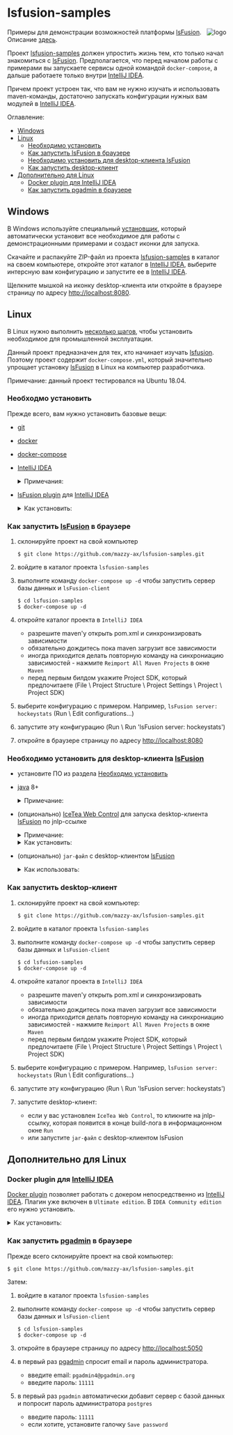 # lsfusion-samples

[project]:https://github.com/mazzy-ax/lsfusion-samples
[license]:https://github.com/mazzy-ax/lsfusion-samples/blob/master/LICENSE
[lsFusion]:https://lsfusion.org/
[docpage]:https://documentation.lsfusion.org/pages/viewpage.action?pageId=2228236
[git]:https://git-scm.com/download/
[docker]:https://docs.docker.com/install/
[docker-compose]:https://docs.docker.com/compose/install/
[IntelliJ IDEA]:https://www.jetbrains.com/idea/
[pgadmin]:https://www.pgadmin.org/

<img alt="logo" src="https://lsfusion.org/themes/lsfusion/assets/images/i-logo-lsfusion.svg" align="right">

Примеры для демонстрации возможностей платформы [lsFusion]. Описание [здесь][docpage]. 

Проект [lsfusion-samples][project] должен упростить жизнь тем, кто только начал знакомиться с [lsFusion].
Предполагается, что перед началом работы с примерами вы запускаете сервисы одной командой `docker-compose`,
а дальше работаете только внутри [IntelliJ IDEA].

Причем проект устроен так, что вам не нужно изучать и использовать maven-команды,
достаточно запускать конфигурации нужных вам модулей в [IntelliJ IDEA].

Оглавление:

* [Windows](#Windows)
* [Linux](#Linux)
  * [Необходимо установить](#Необходимо-установить)
  * [Как запустить lsFusion в браузере](#Как-запустить-lsFusion-в-браузере)
  * [Необходимо установить для desktop-клиента lsFusion](#Необходимо-установить-для-desktop-клиента-lsFusion)
  * [Как запустить desktop-клиент](#Как-запустить-desktop-клиент)
* [Дополнительно для Linux](#Дополнительно-для-Linux)
  * [Docker plugin для IntelliJ IDEA](#Docker-plugin-для-IntelliJ-IDEA)
  * [Как запустить pgadmin в браузере](#Как-запустить-pgadmin-в-браузере)

## Windows 

В Windows используйте специальный [установщик](https://documentation.lsfusion.org/pages/viewpage.action?pageId=57738076),
который автоматически установит все необходимое для работы с демонстрационными примерами и создаст иконки для запуска.

Скачайте и распакуйте ZIP-файл из проекта [lsfusion-samples][project] в каталог на своем компьютере,
откройте этот каталог в [IntelliJ IDEA], выберите интерсную вам конфигурацию и запустите ее в [IntelliJ IDEA].

Щелкните мышкой на иконку desktop-клиента или откройте в браузере страницу по адресу <http://localhost:8080>.  

## Linux

В Linux нужно выполнить [несколько шагов](https://documentation.lsfusion.org/pages/viewpage.action?pageId=57738076),
чтобы установить необходимое для промышленной эксплуатации. 
 
Данный проект предназначен для тех, кто начинает изучать [lsfusion]. Поэтому проект содержит `docker-compose.yml`,
который значительно упрощает установку [lsFusion] в Linux на компьютер разработчика.

Примечание: данный проект тестировался на Ubuntu 18.04.

### Необходмо установить

Прежде всего, вам нужно установить базовые вещи:

* [git]
* [docker]
* [docker-compose]
* [IntelliJ IDEA]

  <details>
  <summary>
  Примечания:
  </summary>
  
  1. Для работы с демонстрационными примерами достаточно установить `Community Edition`
  1. На Ubuntu `IDEA Community Edition` можно найти в штатной утилите `Ubuntu software`
     или установить безо всяких заморочек через `snap`:

     ```
     sudo snap install intellij-idea-community --classic 
     ```
     
  </details>
     
* [lsFusion plugin](https://plugins.jetbrains.com/plugin/7601-lsfusion/) для [IntelliJ IDEA]

  <details>
  <summary>
  Как установить:
  </summary>

  * откройте `File \ Settings \ Plugins` в `IDEA`
  * найдите плагин `lsFusion` и нажмите `Install`
    
  </details>

### Как запустить [lsFusion] в браузере

1. склонируйте проект на свой компьютер

    ```
    $ git clone https://github.com/mazzy-ax/lsfusion-samples.git
    ```

1. войдите в каталог проекта `lsfusion-samples`
1. выполните команду `docker-compose up -d` чтобы запустить сервер базы данных и `lsFusion-client`

    ```
    $ cd lsfusion-samples
    $ docker-compose up -d
    ```

1. откройте каталог проекта в `IntelliJ IDEA`

   * разрешите maven'у открыть pom.xml и синхронизировать зависимости
   * обязательно дождитесь пока maven загрузит все зависимости
   * иногда приходится делать повторную команду на синхрониацию зависимостей - нажмите `Reimport All Maven Projects` в окне `Maven`
   * перед первым билдом укажите Project SDK, который предпочитаете (File \ Project Structure \ Project Settings \ Project \ Project SDK)
    
1. выберите конфигурацию с примером. Например, `lsFusion server: hockeystats` (Run \ Edit configurations...)
1. запустите эту конфигурацию (Run \ Run 'lsFusion server: hockeystats')
1. откройте в браузере страницу по адресу <http://localhost:8080>

### Необходимо установить для desktop-клиента [lsFusion]

* установите ПО из раздела [Необходмо установить](#Необходмо-установить)

* [java](https://www.java.com) 8+

  <details>
  <summary>
  Примечание:
  </summary>
    
  в `Ubuntu` достаточно выполнить команду:
    
    ```
    sudo apt install default-jdk
    ```
    
  </details>
    
* (опционально) [IceTea Web Control](https://icedtea.classpath.org/wiki/IcedTea-Web) для запуска desktop-клиента [lsFusion] по jnlp-ссылке

  <details>
  <summary>
  Примечание:
  </summary>

  `IceTea Web Control` &mdash; это проект, который позволяет запускать
  Java-апплеты при помощи jnlp-ссылок.

  В [IntelliJ IDEA] выберите интересную вам конфигурацию и запустите выполнение.
  [IntelliJ IDEA] начнет компиляцию и build модуля [lsFusion].
  Когда билд модуля подходит к концу, в log пишется jnlp-ссылка
  на desktop-клиента. Если нажать на нее, то `IceTea Web Control` автоматически запустит desktop-клиент.
  
  Если не установить `IceTea Web Control`, то desktop-клиент придется запускать вручную.

  </details>

  <details>
  <summary>
  Как установить:
  </summary>

  Инструкции по установке можно найти на сайте проекта [IceTea Web Control](https://icedtea.classpath.org/wiki/IcedTea-Web).
  На Ubuntu можно найти и установить в штатной утилите `Ubuntu software`. 

  Вы можете убрать назойливый splash, задав переменные окружения:

    ```
    ICEDTEA_WEB_PLUGIN_SPLASH=none
    ICEDTEA_WEB_SPLASH=none
    ```

  </details>

* (опционально) `jar-файл` с desktop-клиентом [lsFusion]

  <details>
  <summary>
  Как использовать:
  </summary>

  * Скачайте desktop-клиент [lsFusion] версии 2.1 по ссылке: <https://download.lsfusion.org/java/lsfusion-client-2.1.jar>
  * Войдите в каталог, куда сачали файл, и выполните команду `java -jar lsfusion-client-2.1.jar`
  * Чтобы скачанный файл можно было запускать щелчком мышки, сделайте скачанный файл исполняемым (executable) командой `chmod +x lsfusion-client-2.1.jar`

  </details>

### Как запустить desktop-клиент

1. склонируйте проект на свой компьютер:

    ```
    $ git clone https://github.com/mazzy-ax/lsfusion-samples.git
    ```

1. войдите в каталог проекта `lsfusion-samples`
1. выполните команду `docker-compose up -d` чтобы запустить сервер базы данных и `lsFusion-client`

    ```
    $ cd lsfusion-samples
    $ docker-compose up -d
    ```

1. откройте каталог проекта в `IntelliJ IDEA`

   * разрешите maven'у открыть pom.xml и синхронизировать зависимости
   * обязательно дождитесь пока maven загрузит все зависимости
   * иногда приходится делать повторную команду на синхрониацию зависимостей - нажмите `Reimport All Maven Projects` в окне `Maven`
   * перед первым билдом укажите Project SDK, который предпочитаете (File \ Project Structure \ Project Settings \ Project \ Project SDK)
    
1. выберите конфигурацию с примером. Например, `lsFusion server: hockeystats` (Run \ Edit configurations...)
1. запустите эту конфигурацию (Run \ Run 'lsFusion server: hockeystats')
1. запустите desktop-клиент:

   * если у вас установлен `IceTea Web Control`, то кликните на jnlp-ссылку, которая появится в конце build-лога в информационном окне `Run`
   * или запустите `jar-файл` с desktop-клиентом lsFusion


## Дополнительно для Linux

### Docker plugin для [IntelliJ IDEA]

[Docker plugin](https://plugins.jetbrains.com/plugin/7724-docker/) позволяет работать с докером непосредственно из [IntelliJ IDEA].
Плагин уже включен в `Ultimate edition`. В `IDEA Community edition` его нужно установить.

  <details>
  <summary>
  Как установить:
  </summary>

  * откройте `File \ Settings \ Plugins` в `IDEA`
  * найдите плагин `Docker` и нажмите `Install`
    
  </details>

### Как запустить [pgadmin] в браузере

Прежде всего склонируйте проект на свой компьютер:

```
$ git clone https://github.com/mazzy-ax/lsfusion-samples.git
```

Затем:

1. войдите в каталог проекта `lsfusion-samples`
1. выполните команду `docker-compose up -d` чтобы запустить сервер базы данных и `lsFusion-client`

    ```
    $ cd lsfusion-samples
    $ docker-compose up -d
    ```

1. откройте в браузере страницу по адресу <http://localhost:5050>
1. в первый раз [pgadmin] спросит email и пароль администратора.

   * введите email: `pgadmin4@pgadmin.org`
   * введите пароль: `11111`
   
1. в первый раз `pgadmin` автоматически добавит сервер с базой данных и попросит пароль администратора `postgres`

   * введите пароль: `11111`
   * если хотите, установите галочку `Save password`
